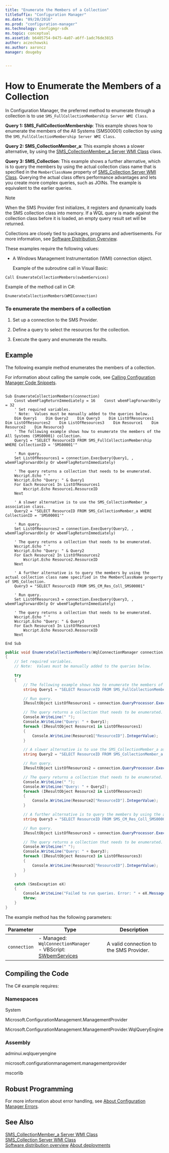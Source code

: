 ```yaml
---
title: "Enumerate the Members of a Collection"
titleSuffix: "Configuration Manager"
ms.date: "09/20/2016"
ms.prod: "configuration-manager"
ms.technology: configmgr-sdk
ms.topic: conceptual
ms.assetid: b6405754-0475-4a07-a6ff-1adc76de3815
author: aczechowski
ms.author: aaroncz
manager: dougeby


---
```

# How to Enumerate the Members of a Collection
In Configuration Manager, the preferred method to enumerate through a collection is to use `SMS_FullCollectionMembership Server WMI Class`.  

 **Query 1: SMS_FullCollectionMembership**: This example shows how to enumerate the members of the All Systems (SMS00001) collection by using the `SMS_FullCollectionMembership Server WMI Class`.  

 **Query 2: SMS_CollectionMember_a**: This example shows a slower alternative, by using the [SMS_CollectionMember_a Server WMI Class](../../../../develop/reference/core/clients/collections/sms_collectionmember_a-server-wmi-class.md) class.  

 **Query 3: SMS_Collection**: This example shows a further alternative, which is to query the members by using the actual collection class name that is specified in the `MemberClassName` property of [SMS_Collection Server WMI Class](../../../../develop/reference/core/clients/collections/sms_collection-server-wmi-class.md). Querying the actual class offers performance advantages and lets you create more complex queries, such as JOINs. The example is equivalent to the earlier queries.  

> [!NOTE]
>  When the SMS Provider first initializes, it registers and dynamically loads the SMS collection class into memory. If a WQL query is made against the collection class before it is loaded, an empty query result set will be returned.  

 Collections are closely tied to packages, programs and advertisements. For more information, see [Software Distribution Overview](../../../../develop/core/servers/configure/software-distribution-overview.md).  

 These examples require the following values:  

- A Windows Management Instrumentation (WMI) connection object.  

  Example of the subroutine call in Visual Basic:  

```  
Call EnumerateCollectionMembers(swbemServices)  
```  

 Example of the method call in C#:  

```  
EnumerateCollectionMembers(WMIConnection)  
```  

### To enumerate the members of a collection  

1.  Set up a connection to the SMS Provider.  

2.  Define a query to select the resources for the collection.  

3.  Execute the query and enumerate the results.  

## Example  
 The following example method enumerates the members of a collection.  

 For information about calling the sample code, see [Calling Configuration Manager Code Snippets](../../../../develop/core/understand/calling-code-snippets.md).  

```vbs  

Sub EnumerateCollectionMembers(connection)  
    Const wbemFlagReturnImmediately = 16    Const wbemFlagForwardOnly = 32  
    ' Set required variables.  
    ' Note:  Values must be manually added to the queries below.  
    Dim Query1    Dim Query2    Dim Query3    Dim ListOfResources1    Dim ListOfResources2    Dim ListOfResources3    Dim Resource1    Dim Resource2    Dim Resource3  
    ' The following example shows how to enumerate the members of the All Systems (SMS00001) collection.  
    Query1 = "SELECT ResourceID FROM SMS_FullCollectionMembership WHERE CollectionID = 'SMS00001'"   

    ' Run query.  
    Set ListOfResources1 = connection.ExecQuery(Query1, , wbemFlagForwardOnly Or wbemFlagReturnImmediately)  

    ' The query returns a collection that needs to be enumerated.  
    Wscript.Echo " "  
    Wscript.Echo "Query: " & Query1  
    For Each Resource1 In ListOfResources1       
        Wscript.Echo Resource1.ResourceID     
    Next  

    ' A slower alternative is to use the SMS_CollectionMember_a association class.  
    Query2 = "SELECT ResourceID FROM SMS_CollectionMember_a WHERE CollectionID = 'SMS00001'"   

    ' Run query.  
    Set ListOfResources2 = connection.ExecQuery(Query2, , wbemFlagForwardOnly Or wbemFlagReturnImmediately)  

    ' The query returns a collection that needs to be enumerated.  
    Wscript.Echo " "  
    Wscript.Echo "Query: " & Query2  
    For Each Resource2 In ListOfResources2       
        Wscript.Echo Resource2.ResourceID     
    Next  

    ' A further alternative is to query the members by using the actual collection class name specified in the MemberClassName property of SMS_Collection.   
    Query3 = "SELECT ResourceID FROM SMS_CM_Res_Coll_SMS00001"   

    ' Run query.  
    Set ListOfResources3 = connection.ExecQuery(Query3, , wbemFlagForwardOnly Or wbemFlagReturnImmediately)  

    ' The query returns a collection that needs to be enumerated.  
    Wscript.Echo " "  
    Wscript.Echo "Query: " & Query3  
    For Each Resource3 In ListOfResources3       
        Wscript.Echo Resource3.ResourceID     
    Next  

End Sub  
```  

```c#  
public void EnumerateCollectionMembers(WqlConnectionManager connection)  
{  
    // Set required variables.  
    // Note:  Values must be manually added to the queries below.  

    try  
    {  
        // The following example shows how to enumerate the members of the All Systems (SMS00001) collection.  
        string Query1 = "SELECT ResourceID FROM SMS_FullCollectionMembership WHERE CollectionID = 'SMS00001'";  

        // Run query.  
        IResultObject ListOfResources1 = connection.QueryProcessor.ExecuteQuery(Query1);  

        // The query returns a collection that needs to be enumerated.  
        Console.WriteLine(" ");  
        Console.WriteLine("Query: " + Query1);  
        foreach (IResultObject Resource1 in ListOfResources1)  
        {  
            Console.WriteLine(Resource1["ResourceID"].IntegerValue);  
        }  

        // A slower alternative is to use the SMS_CollectionMember_a association class.  
        string Query2 = "SELECT ResourceID FROM SMS_CollectionMember_a WHERE CollectionID = 'SMS00001'";  

        // Run query.  
        IResultObject ListOfResources2 = connection.QueryProcessor.ExecuteQuery(Query2);  

        // The query returns a collection that needs to be enumerated.  
        Console.WriteLine(" ");  
        Console.WriteLine("Query: " + Query2);  
        foreach (IResultObject Resource2 in ListOfResources2)  
        {  
            Console.WriteLine(Resource2["ResourceID"].IntegerValue);  
        }  

        // A further alternative is to query the members by using the actual collection class name specified in the MemberClassName property of SMS_Collection.  
        string Query3 = "SELECT ResourceID FROM SMS_CM_Res_Coll_SMS00001";  

        // Run query.  
        IResultObject ListOfResources3 = connection.QueryProcessor.ExecuteQuery(Query3);  

        // The query returns a collection that needs to be enumerated.  
        Console.WriteLine(" ");  
        Console.WriteLine("Query: " + Query3);  
        foreach (IResultObject Resource3 in ListOfResources3)  
        {  
            Console.WriteLine(Resource3["ResourceID"].IntegerValue);  
        }  
    }  

    catch (SmsException eX)  
    {  
        Console.WriteLine("Failed to run queries. Error: " + eX.Message);  
        throw;  
    }  
}  
```  

 The example method has the following parameters:  

|Parameter|Type|Description|  
|---------------|----------|-----------------|  
|`connection`|-   Managed: `WqlConnectionManager`<br />-   VBScript: [SWbemServices](https://msdn.microsoft.com/library/aa393854.aspx)|A valid connection to the SMS Provider.|  

## Compiling the Code  
 The C# example requires:  

### Namespaces  
 System  

 Microsoft.ConfigurationManagement.ManagementProvider  

 Microsoft.ConfigurationManagement.ManagementProvider.WqlQueryEngine  

### Assembly  
 adminui.wqlqueryengine  

 microsoft.configurationmanagement.managementprovider  

 mscorlib  

## Robust Programming  
 For more information about error handling, see [About Configuration Manager Errors](../../../../develop/core/understand/about-configuration-manager-errors.md).  

## See Also  
 [SMS_CollectionMember_a Server WMI Class](../../../../develop/reference/core/clients/collections/sms_collectionmember_a-server-wmi-class.md)   
 [SMS_Collection Server WMI Class](../../../../develop/reference/core/clients/collections/sms_collection-server-wmi-class.md)   
 [Software distribution overview](/sccm/develop/core/servers/configure/software-distribution-overview)
 [About deployments](/sccm/develop/core/servers/configure/about-software-distribution-deployments)
